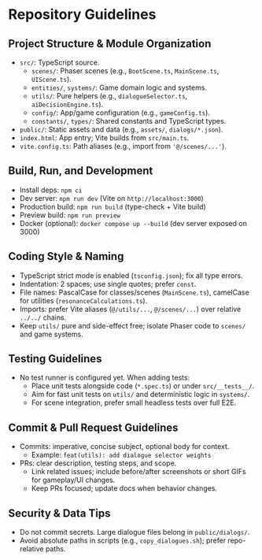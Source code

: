# Repository Guidelines

## Project Structure & Module Organization
- `src/`: TypeScript source.
  - `scenes/`: Phaser scenes (e.g., `BootScene.ts`, `MainScene.ts`, `UIScene.ts`).
  - `entities/`, `systems/`: Game domain logic and systems.
  - `utils/`: Pure helpers (e.g., `dialogueSelector.ts`, `aiDecisionEngine.ts`).
  - `config/`: App/game configuration (e.g., `gameConfig.ts`).
  - `constants/`, `types/`: Shared constants and TypeScript types.
- `public/`: Static assets and data (e.g., `assets/`, `dialogs/*.json`).
- `index.html`: App entry; Vite builds from `src/main.ts`.
- `vite.config.ts`: Path aliases (e.g., import from `'@/scenes/...'`).

## Build, Run, and Development
- Install deps: `npm ci`
- Dev server: `npm run dev` (Vite on `http://localhost:3000`)
- Production build: `npm run build` (type-check + Vite build)
- Preview build: `npm run preview`
- Docker (optional): `docker compose up --build` (dev server exposed on 3000)

## Coding Style & Naming
- TypeScript strict mode is enabled (`tsconfig.json`); fix all type errors.
- Indentation: 2 spaces; use single quotes; prefer `const`.
- File names: PascalCase for classes/scenes (`MainScene.ts`), camelCase for utilities (`resonanceCalculations.ts`).
- Imports: prefer Vite aliases (`@/utils/...`, `@/scenes/...`) over relative `../../` chains.
- Keep `utils/` pure and side-effect free; isolate Phaser code to `scenes/` and game systems.

## Testing Guidelines
- No test runner is configured yet. When adding tests:
  - Place unit tests alongside code (`*.spec.ts`) or under `src/__tests__/`.
  - Aim for fast unit tests on `utils/` and deterministic logic in `systems/`.
  - For scene integration, prefer small headless tests over full E2E.

## Commit & Pull Request Guidelines
- Commits: imperative, concise subject, optional body for context.
  - Example: `feat(utils): add dialogue selector weights`
- PRs: clear description, testing steps, and scope.
  - Link related issues; include before/after screenshots or short GIFs for gameplay/UI changes.
  - Keep PRs focused; update docs when behavior changes.

## Security & Data Tips
- Do not commit secrets. Large dialogue files belong in `public/dialogs/`.
- Avoid absolute paths in scripts (e.g., `copy_dialogues.sh`); prefer repo-relative paths.
